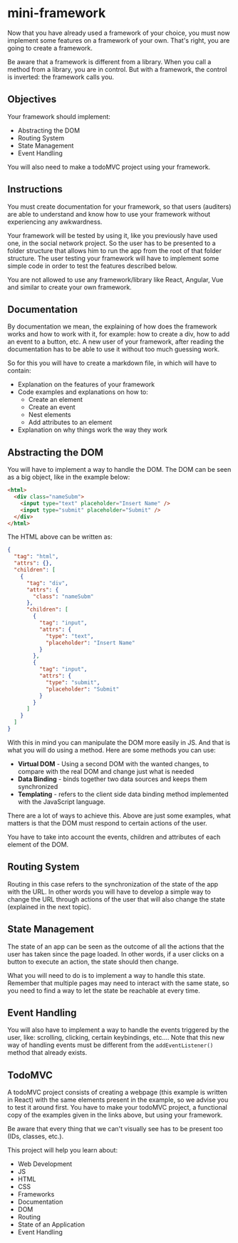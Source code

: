 # mini-framework

Now that you have already used a framework of your choice, you must now implement some features on a framework of your own. That's right, you are going to create a framework.

Be aware that a framework is different from a library. When you call a method from a library, you are in control. But with a framework, the control is inverted: the framework calls you.

## Objectives

Your framework should implement:

- Abstracting the DOM 
- Routing System
- State Management
- Event Handling

You will also need to make a todoMVC project using your framework.

## Instructions

You must create documentation for your framework, so that users (auditers) are able to understand and know how to use your framework without experiencing any awkwardness.

Your framework will be tested by using it, like you previously have used one, in the social network project. So the user has to be presented to a folder structure that allows him to run the app from the root of that folder structure. The user testing your framework will have to implement some simple code in order to test the features described below.

You are not allowed to use any framework/library like React, Angular, Vue and similar to create your own framework.

## Documentation

By documentation we mean, the explaining of how does the framework works and how to work with it, for example: how to create a div, how to add an event to a button, etc. A new user of your framework, after reading the documentation has to be able to use it without too much guessing work.

So for this you will have to create a markdown file, in which will have to contain:

- Explanation on the features of your framework
- Code examples and explanations on how to:
  - Create an element
  - Create an event
  - Nest elements
  - Add attributes to an element
- Explanation on why things work the way they work

## Abstracting the DOM

You will have to implement a way to handle the DOM. The DOM can be seen as a big object, like in the example below:

```html
<html>
  <div class="nameSubm">
    <input type="text" placeholder="Insert Name" />
    <input type="submit" placeholder="Submit" />
  </div>
</html>
```

The HTML above can be written as:

```json
{
  "tag": "html",
  "attrs": {},
  "children": [
    {
      "tag": "div",
      "attrs": {
        "class": "nameSubm"
      },
      "children": [
        {
          "tag": "input",
          "attrs": {
            "type": "text",
            "placeholder": "Insert Name"
          }
        },
        {
          "tag": "input",
          "attrs": {
            "type": "submit",
            "placeholder": "Submit"
          }
        }
      ]
    }
  ]
}
```

With this in mind you can manipulate the DOM more easily in JS. And that is what you will do using a method. Here are some methods you can use:

- **Virtual DOM** - Using a second DOM with the wanted changes, to compare with the real DOM and change just what is needed
- **Data Binding** - binds together two data sources and keeps them synchronized
- **Templating** - refers to the client side data binding method implemented with the JavaScript language.

There are a lot of ways to achieve this. Above are just some examples, what matters is that the DOM must respond to certain actions of the user.

You have to take into account the events, children and attributes of each element of the DOM.

## Routing System

Routing in this case refers to the synchronization of the state of the app with the URL. In other words you will have to develop a simple way to change the URL through actions of the user that will also change the state (explained in the next topic).

## State Management

The state of an app can be seen as the outcome of all the actions that the user has taken since the page loaded. In other words, if a user clicks on a button to execute an action, the state should then change.

What you will need to do is to implement a way to handle this state. Remember that multiple pages may need to interact with the same state, so you need to find a way to let the state be reachable at every time.

## Event Handling

You will also have to implement a way to handle the events triggered by the user, like: scrolling, clicking, certain keybindings, etc.... Note that this new way of handling events must be different from the `addEventListener()` method that already exists.

## TodoMVC

A todoMVC project consists of creating a webpage (this example is written in React) with the same elements present in the example, so we advise you to test it around first. You have to make your todoMVC project, a functional copy of the examples given in the links above, but using your framework.

Be aware that every thing that we can't visually see has to be present too (IDs, classes, etc.).

This project will help you learn about:

- Web Development
- JS
- HTML
- CSS
- Frameworks
- Documentation
- DOM
- Routing
- State of an Application
- Event Handling 